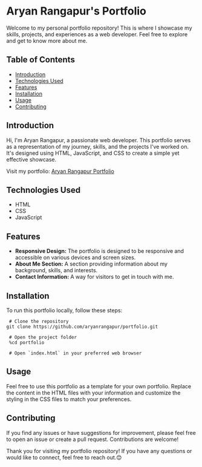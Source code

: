 # Aryan Rangapur's Portfolio

Welcome to my personal portfolio repository! This is where I showcase my skills, projects, and experiences as a web developer. Feel free to explore and get to know more about me.

## Table of Contents

- [Introduction](#introduction)
- [Technologies Used](#technologies-used)
- [Features](#features)
- [Installation](#installation)
- [Usage](#usage)
- [Contributing](#contributing)

## Introduction

Hi, I'm Aryan Rangapur, a passionate web developer. This portfolio serves as a representation of my journey, skills, and the projects I've worked on. It's designed using HTML, JavaScript, and CSS to create a simple yet effective showcase.

Visit my portfolio: [Aryan Rangapur Portfolio](https://aryanrangapur.github.io/portfolio)

## Technologies Used

- HTML
- CSS
- JavaScript

## Features

- **Responsive Design:** The portfolio is designed to be responsive and accessible on various devices and screen sizes.
- **About Me Section:** A section providing information about my background, skills, and interests.
- **Contact Information:** A way for visitors to get in touch with me.

## Installation

To run this portfolio locally, follow these steps:

 ```
  # Clone the repository
git clone https://github.com/aryanrangapur/portfolio.git

  # Open the project folder
  %cd portfolio

  # Open `index.html` in your preferred web browser
```

## Usage
Feel free to use this portfolio as a template for your own portfolio. Replace the content in the HTML files with your information and customize the styling in the CSS files to match your preferences.

## Contributing
If you find any issues or have suggestions for improvement, please feel free to open an issue or create a pull request. Contributions are welcome!

Thank you for visiting my portfolio repository! If you have any questions or would like to connect, feel free to reach out.😊
 
